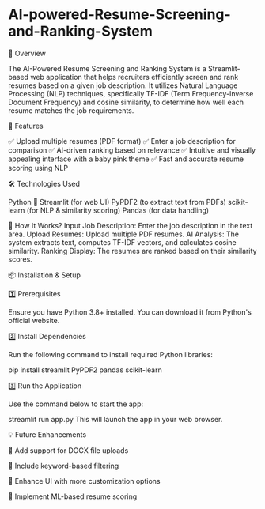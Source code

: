 # AI-powered-Resume-Screening-and-Ranking-System
📌 Overview

The AI-Powered Resume Screening and Ranking System is a Streamlit-based web application that helps recruiters efficiently screen and rank resumes based on a given job description. It utilizes Natural Language Processing (NLP) techniques, specifically TF-IDF (Term Frequency-Inverse Document Frequency) and cosine similarity, to determine how well each resume matches the job requirements.

🎯 Features

✅ Upload multiple resumes (PDF format)
✅ Enter a job description for comparison
✅ AI-driven ranking based on relevance
✅ Intuitive and visually appealing interface with a baby pink theme
✅ Fast and accurate resume scoring using NLP

🛠️ Technologies Used

Python 🐍
Streamlit (for web UI)
PyPDF2 (to extract text from PDFs)
scikit-learn (for NLP & similarity scoring)
Pandas (for data handling)

🚀 How It Works?
Input Job Description: Enter the job description in the text area.
Upload Resumes: Upload multiple PDF resumes.
AI Analysis: The system extracts text, computes TF-IDF vectors, and calculates cosine similarity.
Ranking Display: The resumes are ranked based on their similarity scores.

📦 Installation & Setup

1️⃣ Prerequisites

Ensure you have Python 3.8+ installed. You can download it from Python's official website.

2️⃣ Install Dependencies

Run the following command to install required Python libraries:

pip install streamlit PyPDF2 pandas scikit-learn

3️⃣ Run the Application

Use the command below to start the app:

streamlit run app.py
This will launch the app in your web browser.

💡 Future Enhancements

🔹 Add support for DOCX file uploads

🔹 Include keyword-based filtering

🔹 Enhance UI with more customization options

🔹 Implement ML-based resume scoring
